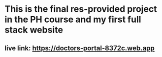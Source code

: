 # This is the final res-provided project in the PH course and my first full stack website
## live link: https://doctors-portal-8372c.web.app
